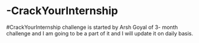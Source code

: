 # -CrackYourInternship
#CrackYourInternship challenge is started by Arsh Goyal of 3- month challenge and I am going to be a part of it and I will update it on daily basis.
